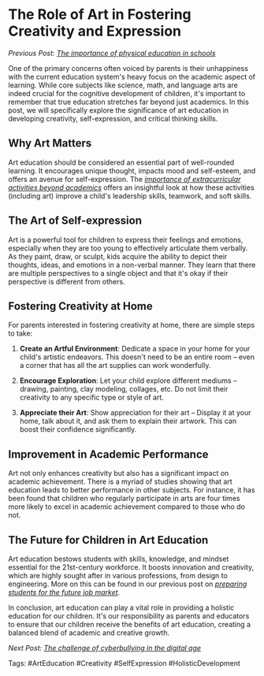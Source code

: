 # The Role of Art in Fostering Creativity and Expression

_Previous Post: [The importance of physical education in schools](/xedublog/holistic-development/the-importance-of-physical-education-in-schools.html)_

One of the primary concerns often voiced by parents is their unhappiness with the current education system's heavy focus on the academic aspect of learning. While core subjects like science, math, and language arts are indeed crucial for the cognitive development of children, it's important to remember that true education stretches far beyond just academics. In this post, we will specifically explore the significance of art education in developing creativity, self-expression, and critical thinking skills.

## Why Art Matters

Art education should be considered an essential part of well-rounded learning. It encourages unique thought, impacts mood and self-esteem, and offers an avenue for self-expression. The [_importance of extracurricular activities beyond academics_](/xedublog/holistic-development/the-role-of-extracurricular-activities-beyond-academics.html) offers an insightful look at how these activities (including art) improve a child's leadership skills, teamwork, and soft skills.

## The Art of Self-expression 

Art is a powerful tool for children to express their feelings and emotions, especially when they are too young to effectively articulate them verbally. As they paint, draw, or sculpt, kids acquire the ability to depict their thoughts, ideas, and emotions in a non-verbal manner. They learn that there are multiple perspectives to a single object and that it's okay if their perspective is different from others. 

## Fostering Creativity at Home 

For parents interested in fostering creativity at home, there are simple steps to take:

1. **Create an Artful Environment**: Dedicate a space in your home for your child's artistic endeavors. This doesn't need to be an entire room – even a corner that has all the art supplies can work wonderfully.

2. **Encourage Exploration**: Let your child explore different mediums – drawing, painting, clay modeling, collages, etc. Do not limit their creativity to any specific type or style of art. 

3. **Appreciate their Art**: Show appreciation for their art – Display it at your home, talk about it, and ask them to explain their artwork. This can boost their confidence significantly. 

## Improvement in Academic Performance

Art not only enhances creativity but also has a significant impact on academic achievement. There is a myriad of studies showing that art education leads to better performance in other subjects. For instance, it has been found that children who regularly participate in arts are four times more likely to excel in academic achievement compared to those who do not.

## The Future for Children in Art Education

Art education bestows students with skills, knowledge, and mindset essential for the 21st-century workforce. It boosts innovation and creativity, which are highly sought after in various professions, from design to engineering. More on this can be found in our previous post on [_preparing students for the future job market_](/xedublog/modern-challenges/preparing-students-for-the-future-job-market.html).

In conclusion, art education can play a vital role in providing a holistic education for our children. It's our responsibility as parents and educators to ensure that our children receive the benefits of art education, creating a balanced blend of academic and creative growth.

_Next Post: [The challenge of cyberbullying in the digital age](/xedublog/modern-challenges/the-challenge-of-cyberbullying-in-the-digital-age.html)_

Tags: #ArtEducation #Creativity #SelfExpression #HolisticDevelopment